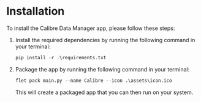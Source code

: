 # Installation

To install the Calibre Data Manager app, please follow these steps:

1. Install the required dependencies by running the following command in your terminal:

    ```python
    pip install -r .\requirements.txt
    ```

2. Package the app by running the following command in your terminal:

    ```python
    flet pack main.py --name Calibre --icon .\assets\icon.ico
    ```

    This will create a packaged app that you can then run on your system.
